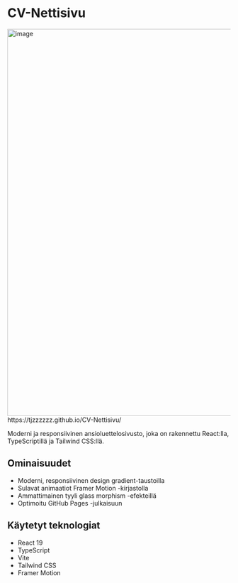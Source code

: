 # CV-Nettisivu

<img width="1731" height="872" alt="image" src="https://github.com/user-attachments/assets/2b439300-6d30-4cee-8392-607cebce1c8b" />
https://tjzzzzzz.github.io/CV-Nettisivu/

Moderni ja responsiivinen ansioluettelosivusto, joka on rakennettu React:lla, TypeScriptillä ja Tailwind CSS:llä.

## Ominaisuudet

- Moderni, responsiivinen design gradient-taustoilla
- Sulavat animaatiot Framer Motion -kirjastolla
- Ammattimainen tyyli glass morphism -efekteillä
- Optimoitu GitHub Pages -julkaisuun

## Käytetyt teknologiat

- React 19
- TypeScript
- Vite
- Tailwind CSS
- Framer Motion
